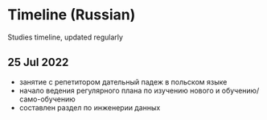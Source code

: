 # Timeline (Russian)
Studies timeline, updated regularly

## 25 Jul 2022
* занятие с репетитором дательный падеж в польском языке
* начало ведения регулярного плана по изучению нового и обучению/само-обучению
* составлен раздел по инженерии данных


